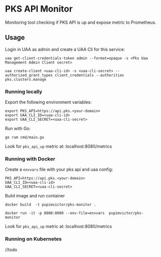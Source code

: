 # PKS API Monitor

Monitoring tool checking if PKS API is up and expose metric to Prometheus.

## Usage

Login in UAA as admin and create a UAA Cli for this service:
```shell script
uaa get-client-credentials-token admin --format=opaque -s <Pks Uaa Management Admin Client secret>

uaa create-client <uaa-cli-id> -s <uaa-cli-secret> --authorized_grant_types client_credentials --authorities pks.clusters.manage
```

### Running locally
 
Export the following environment variables:
```shell script
export PKS_API=https://api.pks.<your-domain>
export UAA_CLI_ID=<uaa-cli-id>
export UAA_CLI_SECRET=<uaa-cli-secret>
```

Run with Go:
```shell script
go rum cmd/main.go
```

Look for `pks_api_up` metric at: localhost:8080/metrics
 
### Running with Docker
Create a `envvars` file with your pks api and uaa config:

```shell script
PKS_API=https://api.pks.<your-domain>
UAA_CLI_ID=<uaa-cli-id>
UAA_CLI_SECRET=<uaa-cli-secret>
```

Build image and run container

```shell script
docker build  -t pupimvictor/pks-monitor .

docker run -it -p 8080:8080 --env-file=envvars  pupimvictor/pks-monitor
```

Look for `pks_api_up` metric at: localhost:8080/metrics

### Running on Kubernetes
//todo